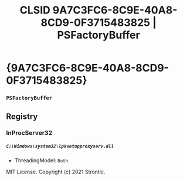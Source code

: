 ﻿---
title: "CLSID 9A7C3FC6-8C9E-40A8-8CD9-0F3715483825 | PSFactoryBuffer"
excerpt: What is COM-Object CLSID 9A7C3FC6-8C9E-40A8-8CD9-0F3715483825?
---

# {9A7C3FC6-8C9E-40A8-8CD9-0F3715483825}

### `PSFactoryBuffer`

## Registry


### InProcServer32

##### `C:\Windows\system32\lpksetupproxyserv.dll`
* ThreadingModel: `Both`

MIT License. Copyright (c) 2021 Strontic.


